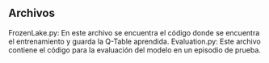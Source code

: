 ## Archivos
FrozenLake.py: En este archivo se encuentra el código donde se encuentra el entrenamiento y guarda la Q-Table aprendida.
Evaluation.py: Este archivo contiene el código para la evaluación del modelo en un episodio de prueba.
